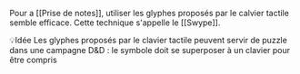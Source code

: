 Pour a [[Prise de notes]], utiliser les glyphes proposés par le calvier tactile semble efficace.
Cette technique s'appelle le [[Swype]].

💡Idée
Les glyphes proposés par le clavier tactile peuvent servir de puzzle dans une campagne D&D : le symbole doit se superposer à un clavier pour être compris